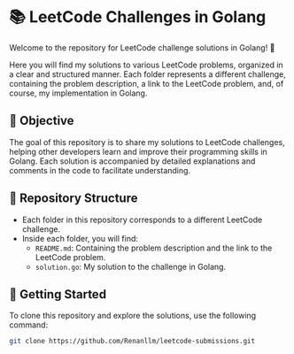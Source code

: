 # 📚 LeetCode Challenges in Golang

Welcome to the repository for LeetCode challenge solutions in Golang! 🚀

Here you will find my solutions to various LeetCode problems, organized in a clear and structured manner. Each folder represents a different challenge, containing the problem description, a link to the LeetCode problem, and, of course, my implementation in Golang.

## 📌 Objective

The goal of this repository is to share my solutions to LeetCode challenges, helping other developers learn and improve their programming skills in Golang. Each solution is accompanied by detailed explanations and comments in the code to facilitate understanding.

## 📁 Repository Structure

- Each folder in this repository corresponds to a different LeetCode challenge.
- Inside each folder, you will find:
  - `README.md`: Containing the problem description and the link to the LeetCode problem.
  - `solution.go`: My solution to the challenge in Golang.

## 🚀 Getting Started

To clone this repository and explore the solutions, use the following command:

```bash
git clone https://github.com/Renanllm/leetcode-submissions.git
```

